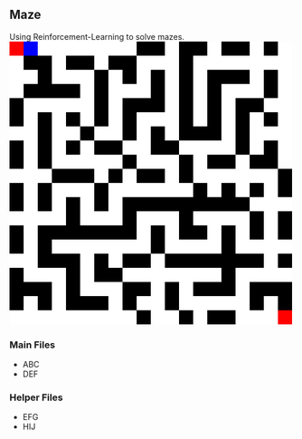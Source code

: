 ## Maze
Using Reinforcement-Learning to solve mazes.
<br>
![Maze Sample Image](maze_runner_sample.gif)

### Main Files

* ABC
* DEF

### Helper Files

* EFG
* HIJ